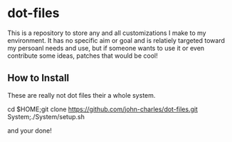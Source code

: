 # dot-files

This is a repository to store any and all customizations I make to my environment. It has no specific aim or goal and is relatiely targeted toward my persoanl needs and use, but if someone wants to use it or even contribute some ideas, patches that would be cool!

## How to Install

These are really not dot files their a whole system.

cd $HOME;git clone https://github.com/john-charles/dot-files.git System;./System/setup.sh

and your done!


